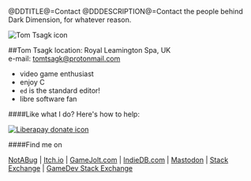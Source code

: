 @DDTITLE@=Contact
@DDDESCRIPTION@=Contact the people behind Dark Dimension, for whatever reason.

<img id="icon" src="@ROOT@/images/icon_tomtsagk.png" alt="Tom Tsagk icon"/>

##Tom Tsagk
location: Royal Leamington Spa, UK<br>
e-mail: tomtsagk@protonmail.com<br>

* video game enthusiast
* enjoy C
* `ed` is the standard editor!
* libre software fan

####Like what I do? Here's how to help:

<!-- Liberapay Donation Button -->
<a href="https://liberapay.com/DarkDimension/donate" target="_blank">
	<img src="@ROOT@/images/liberapay_donate.png" alt="Liberapay donate icon"/>
</a>

####Find me on

<a class="button" href="https://notabug.org/tomtsagk">NotABug</a> |
<a class="button" href="https://darkdimension.itch.io/">Itch.io</a> |
<a class="button" href="https://gamejolt.com/@DarkDimension">GameJolt.com</a> |
<a class="button" href="https://www.indiedb.com/members/darkdimension">IndieDB.com</a> |
<a class="button" href="https://hostux.social/@darkdimension">Mastodon</a> |
<a class="button" href="https://stackexchange.com/users/3568134">Stack Exchange</a> |
<a class="button" href="https://gamedev.stackexchange.com/users/50867/tomtsagk">GameDev Stack Exchange</a>
